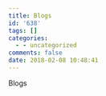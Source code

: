 ```yaml
---
title: Blogs
id: '638'
tags: []
categories:
  - - uncategorized
comments: false
date: 2018-02-08 10:48:41
---
```


Blogs